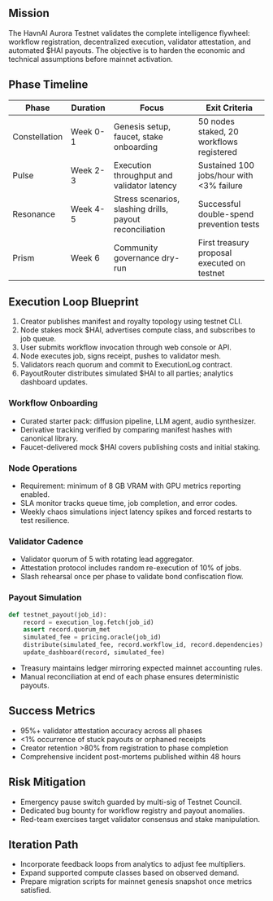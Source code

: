 ## Mission
The HavnAI Aurora Testnet validates the complete intelligence flywheel: workflow registration, decentralized execution, validator attestation, and automated $HAI payouts. The objective is to harden the economic and technical assumptions before mainnet activation.

## Phase Timeline
| Phase | Duration | Focus | Exit Criteria |
|-------|----------|-------|---------------|
| Constellation | Week 0-1 | Genesis setup, faucet, stake onboarding | 50 nodes staked, 20 workflows registered |
| Pulse | Week 2-3 | Execution throughput and validator latency | Sustained 100 jobs/hour with <3% failure |
| Resonance | Week 4-5 | Stress scenarios, slashing drills, payout reconciliation | Successful double-spend prevention tests |
| Prism | Week 6 | Community governance dry-run | First treasury proposal executed on testnet |

## Execution Loop Blueprint
1. Creator publishes manifest and royalty topology using testnet CLI.
2. Node stakes mock $HAI, advertises compute class, and subscribes to job queue.
3. User submits workflow invocation through web console or API.
4. Node executes job, signs receipt, pushes to validator mesh.
5. Validators reach quorum and commit to ExecutionLog contract.
6. PayoutRouter distributes simulated $HAI to all parties; analytics dashboard updates.

### Workflow Onboarding
- Curated starter pack: diffusion pipeline, LLM agent, audio synthesizer.
- Derivative tracking verified by comparing manifest hashes with canonical library.
- Faucet-delivered mock $HAI covers publishing costs and initial staking.

### Node Operations
- Requirement: minimum of 8 GB VRAM with GPU metrics reporting enabled.
- SLA monitor tracks queue time, job completion, and error codes.
- Weekly chaos simulations inject latency spikes and forced restarts to test resilience.

### Validator Cadence
- Validator quorum of 5 with rotating lead aggregator.
- Attestation protocol includes random re-execution of 10% of jobs.
- Slash rehearsal once per phase to validate bond confiscation flow.

### Payout Simulation
```python
def testnet_payout(job_id):
    record = execution_log.fetch(job_id)
    assert record.quorum_met
    simulated_fee = pricing.oracle(job_id)
    distribute(simulated_fee, record.workflow_id, record.dependencies)
    update_dashboard(record, simulated_fee)
```

- Treasury maintains ledger mirroring expected mainnet accounting rules.
- Manual reconciliation at end of each phase ensures deterministic payouts.

## Success Metrics
- 95%+ validator attestation accuracy across all phases
- <1% occurrence of stuck payouts or orphaned receipts
- Creator retention >80% from registration to phase completion
- Comprehensive incident post-mortems published within 48 hours

## Risk Mitigation
- Emergency pause switch guarded by multi-sig of Testnet Council.
- Dedicated bug bounty for workflow registry and payout anomalies.
- Red-team exercises target validator consensus and stake manipulation.

## Iteration Path
- Incorporate feedback loops from analytics to adjust fee multipliers.
- Expand supported compute classes based on observed demand.
- Prepare migration scripts for mainnet genesis snapshot once metrics satisfied.
